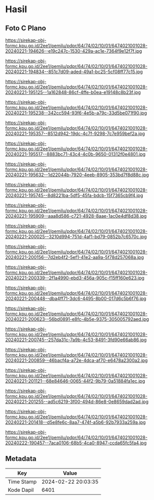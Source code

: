 # Hasil

## Foto C Plano

https://sirekap-obj-formc.kpu.go.id/2ee1/pemilu/pdpr/64/74/02/10/01/6474021001028-20240221-194626--e19c247c-1530-429a-ac1e-7364f9e12f7f.jpg

https://sirekap-obj-formc.kpu.go.id/2ee1/pemilu/pdpr/64/74/02/10/01/6474021001028-20240221-194834--851c7d09-aded-49a1-bc25-5cf08ff77c15.jpg

https://sirekap-obj-formc.kpu.go.id/2ee1/pemilu/pdpr/64/74/02/10/01/6474021001028-20240221-195125--1a162848-86cf-4ffe-b0ea-e19148c8b23f.jpg

https://sirekap-obj-formc.kpu.go.id/2ee1/pemilu/pdpr/64/74/02/10/01/6474021001028-20240221-195238--342cc594-93f6-4e5b-a79c-33d5be071f90.jpg

https://sirekap-obj-formc.kpu.go.id/2ee1/pemilu/pdpr/64/74/02/10/01/6474021001028-20240221-195357--8512d942-19dc-4c7f-9298-7c7e959bef2a.jpg

https://sirekap-obj-formc.kpu.go.id/2ee1/pemilu/pdpr/64/74/02/10/01/6474021001028-20240221-195517--8883bc71-43c4-4c0b-9650-01312f0e4801.jpg

https://sirekap-obj-formc.kpu.go.id/2ee1/pemilu/pdpr/64/74/02/10/01/6474021001028-20240221-195632--1d22044b-7920-4eeb-8905-353bd7f8d88c.jpg

https://sirekap-obj-formc.kpu.go.id/2ee1/pemilu/pdpr/64/74/02/10/01/6474021001028-20240221-195745--8d8221ba-5df5-45fa-bdcb-15f7365cb9f4.jpg

https://sirekap-obj-formc.kpu.go.id/2ee1/pemilu/pdpr/64/74/02/10/01/6474021001028-20240221-195909--aaa8d586-c721-4928-8aae-1ac0e4df8d38.jpg

https://sirekap-obj-formc.kpu.go.id/2ee1/pemilu/pdpr/64/74/02/10/01/6474021001028-20240221-200025--3210d994-751d-4af1-bd79-0852b7c6570c.jpg

https://sirekap-obj-formc.kpu.go.id/2ee1/pemilu/pdpr/64/74/02/10/01/6474021001028-20240221-200156--7d2eb4f2-5ef1-41e2-aa9a-5f78d257068a.jpg

https://sirekap-obj-formc.kpu.go.id/2ee1/pemilu/pdpr/64/74/02/10/01/6474021001028-20240221-200339--2f1a4990-ebd3-456a-905c-f15ff160e623.jpg

https://sirekap-obj-formc.kpu.go.id/2ee1/pemilu/pdpr/64/74/02/10/01/6474021001028-20240221-200448--dba4ff71-3dc6-4495-8b00-017d6c5b6f76.jpg

https://sirekap-obj-formc.kpu.go.id/2ee1/pemilu/pdpr/64/74/02/10/01/6474021001028-20240221-200623--56bd0891-e8fc-4b5e-9375-305005792aed.jpg

https://sirekap-obj-formc.kpu.go.id/2ee1/pemilu/pdpr/64/74/02/10/01/6474021001028-20240221-200745--257da31c-7a9b-4c53-8491-3fd90e66ab86.jpg

https://sirekap-obj-formc.kpu.go.id/2ee1/pemilu/pdpr/64/74/02/10/01/6474021001028-20240221-200859--46bacf4a-a72e-4dca-af70-e6478a2300a2.jpg

https://sirekap-obj-formc.kpu.go.id/2ee1/pemilu/pdpr/64/74/02/10/01/6474021001028-20240221-201121--68e84646-0065-44f2-9b79-0a51884fa1ec.jpg

https://sirekap-obj-formc.kpu.go.id/2ee1/pemilu/pdpr/64/74/02/10/01/6474021001028-20240221-201255--ad5c6219-3f00-494d-86e8-0e8659dad2ad.jpg

https://sirekap-obj-formc.kpu.go.id/2ee1/pemilu/pdpr/64/74/02/10/01/6474021001028-20240221-201418--d5e8fe6c-8aa7-474f-a5b6-92b7933a259a.jpg

https://sirekap-obj-formc.kpu.go.id/2ee1/pemilu/pdpr/64/74/02/10/01/6474021001028-20240222-190457--7aca0106-68b5-4ca0-8947-ccda65fc5fa4.jpg


## Metadata

| Key        | Value               |
| ---------- | ------------------- |
| Time Stamp | 2024-02-22 20:03:35 |
| Kode Dapil | 6401                |



